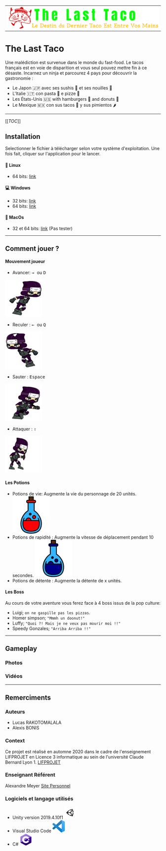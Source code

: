 <table align="center"><tr><td align="center" width="5000">
<img src="images/Logo.png" align="center" width="657" alt="Project icon">
</table>

The Last Taco
===================


Une malédiction est survenue dans le monde du fast-food. Le tacos français est en voie de disparition et vous seul pouvez mettre fin à ce désaste.
Incarnez un ninja et parcourez 4 pays pour découvrir la gastronomie :
-   Le Japon :jp: avec ses sushis  :sushi: et ses nouilles :ramen:
-  L'Italie :it: con pasta :spaghetti: e pizze :pizza:
-   Les États-Unis :us: with hamburgers :hamburger: and donuts :doughnut:
-	Le Mexique 🇲🇽  con sus tacos :taco: y sus pimientos :hot_pepper:


----------
[[_TOC_]]

Installation
-------------
Selectionner le fichier à télécharger selon votre système d'exploitation. Une fois fait, cliquer sur l'application pour le lancer.

#### :penguin: </i> Linux

- 64 bits: [link](https://forge.univ-lyon1.fr/p1803588/lifprojet-2020-201-am3/-/raw/master/The%20Last%20Taco/Builds/LastTaco.x86_64?inline=false)

#### :computer: </i> Windows

- 32 bits: [link](https://forge.univ-lyon1.fr/p1803588/lifprojet-2020-201-am3/-/blob/master/The%20Last%20Taco/Builds/LastTacosWindows32bits/The%20Last%20Taco.exe)
- 64 bits: [link](https://forge.univ-lyon1.fr/p1803588/lifprojet-2020-201-am3/-/blob/master/The%20Last%20Taco/Builds/LastTacosWindows64bits/The%20Last%20Taco.exe)

#### :apple: </i> MacOs

- 32 et 64 bits: [link](https://forge.univ-lyon1.fr/p1803588/lifprojet-2020-201-am3/-/tree/master/The%20Last%20Taco/Builds/LastTacosMacOs.app) (Pas tester)

----------


Comment jouer ?
-------------------

#### Mouvement joueur
- Avancer:
<kbd> → </kbd> ou <kbd> D </kbd>
<img src="images/Run.gif"  width="120" height="120">

- Reculer :
<kbd> ← </kbd> ou <kbd> Q </kbd>
<img src="images/Reculer.gif"  width="120" height="120">

- Sauter :
<kbd> Espace</kbd>
<img src="images/Jump.gif"  width="120" height="120">

- Attaquer :
<kbd> ⇧ </kbd>
<img src="images/Attack.gif"  width="120" height="120">


#### Les Potions

- Potions de vie:
		Augmente la vie du personnage de 20 unités.
	<img src="images/HealthPotion.png"  width="120" height="120">
- Potions de rapidité :
		Augmente la vitesse de déplacement pendant 10 secondes.
	<img src="images/SpeedPotion.png"  width="120" height="120">
- Potions de détente :
		Augmente la détente de x unités.

#### Les Boss

Au cours de votre aventure vous ferez face à 4 boss issus de la pop culture:

- Luigi; `on ne gaspille pas les pizzas`.
- Homer simpson; `"Mmmh un doonut!"`
- Luffy; `"Quoi ?! Mais je ne veux pas mourir moi !!"`
- Speedy Gonzales; `"Arriba Arriba !!"`


----------


Gameplay
-------------
### Photos
### Vidéos


----------


Remerciments
--------------------


### Auteurs

- Lucas RAKOTOMALALA
- Alexis BONIS


### Context

Ce projet est réalisé en automne 2020 dans le cadre de l'enseignement LIFPROJET en Licence 3 informatique au sein de l'université Claude Bernard Lyon 1.
[LIFPROJET](http://cazabetremy.fr/wiki/doku.php?id=projet:lifprojet)



### Enseignant Référent

Alexandre Meyer  [Site Personnel ](https://perso.liris.cnrs.fr/ameyer/public_html/www/doku.php?id=teaching)


### Logiciels et langage utilisés

- Unity version 2019.4.10f1 <img src="images/Unity.png"  width="40" height="40">
- Visual Studio Code <img src="images/VisualStudioCode.png"  width="40" height="40">
- C# <img src="images/c.png"  width="40" height="40">
